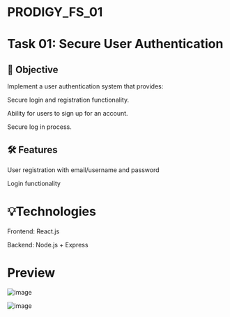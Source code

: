 # PRODIGY_FS_01

# Task 01: Secure User Authentication

## 📌 Objective

Implement a user authentication system that provides:

Secure login and registration functionality.

Ability for users to sign up for an account.

Secure log in process.

## 🛠️ Features

User registration with email/username and password

Login functionality

# 💡Technologies

Frontend: React.js 

Backend: Node.js + Express 

# Preview

![image](https://github.com/user-attachments/assets/202b96f8-3cf4-4da1-9a77-d72435181a07)

![image](https://github.com/user-attachments/assets/b50ba0cf-4f65-42b8-8035-174d41db12d9)
